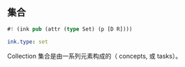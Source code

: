 
## 集合

```rs
#! (ink pub (attr (type Set) (p [D R])))
```

```yaml
ink.type: set
```

Collection 集合是由一系列元素构成的（ concepts, 或 tasks）。
